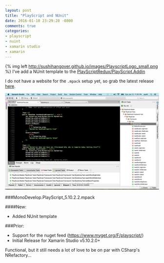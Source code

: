 ```yaml
---
layout: post
title: "PlayScript and NUnit"
date: 2016-01-10 23:29:28 -0800
comments: true
categories: 
- playscript
- nuint
- xamarin studio
- xamarin
---
```

{% img left http://sushihangover.github.io/images/PlayscriptLogo_small.png %} I've add a NUnit template to the [PlayScriptRedux/PlayScript.Addin](https://github.com/PlayScriptRedux/PlayScript.Addin)

I do not have a website for the `.mpack` setup yet, so grab the latest release [here](https://github.com/PlayScriptRedux/PlayScript.Addin/releases).

![PlayScript NUnit](images/XS_Play_NUnit.png)

###MonoDevelop.PlayScript_5.10.2.2.mpack

####New:

* Added NUnit template

###Prior:
* Support for the nuget feed (https://www.myget.org/F/playscript/)
* Initial Release for Xamarin Studio v5.10.2.0+

Functional, but it still needs a lot of love to be on par with CSharp's NRefactory... 

